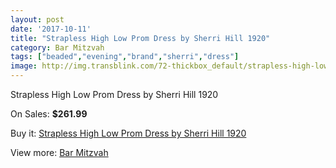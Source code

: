 ```yaml
---
layout: post
date: '2017-10-11'
title: "Strapless High Low Prom Dress by Sherri Hill 1920"
category: Bar Mitzvah
tags: ["beaded","evening","brand","sherri","dress"]
image: http://img.transblink.com/72-thickbox_default/strapless-high-low-prom-dress-by-sherri-hill-1920.jpg
---
```

Strapless High Low Prom Dress by Sherri Hill 1920

On Sales: **$261.99**
<a href="https://www.transblink.com/en/bar-mitzvah/19-strapless-high-low-prom-dress-by-sherri-hill-1920.html"><amp-img layout="responsive" width="600" height="600" src="//img.transblink.com/72-thickbox_default/strapless-high-low-prom-dress-by-sherri-hill-1920.jpg" alt="Strapless High Low Prom Dress by Sherri Hill 1920 0" /></a>
<a href="https://www.transblink.com/en/bar-mitzvah/19-strapless-high-low-prom-dress-by-sherri-hill-1920.html"><amp-img layout="responsive" width="600" height="600" src="//img.transblink.com/76-thickbox_default/strapless-high-low-prom-dress-by-sherri-hill-1920.jpg" alt="Strapless High Low Prom Dress by Sherri Hill 1920 1" /></a>
<a href="https://www.transblink.com/en/bar-mitzvah/19-strapless-high-low-prom-dress-by-sherri-hill-1920.html"><amp-img layout="responsive" width="600" height="600" src="//img.transblink.com/75-thickbox_default/strapless-high-low-prom-dress-by-sherri-hill-1920.jpg" alt="Strapless High Low Prom Dress by Sherri Hill 1920 2" /></a>
<a href="https://www.transblink.com/en/bar-mitzvah/19-strapless-high-low-prom-dress-by-sherri-hill-1920.html"><amp-img layout="responsive" width="600" height="600" src="//img.transblink.com/74-thickbox_default/strapless-high-low-prom-dress-by-sherri-hill-1920.jpg" alt="Strapless High Low Prom Dress by Sherri Hill 1920 3" /></a>
<a href="https://www.transblink.com/en/bar-mitzvah/19-strapless-high-low-prom-dress-by-sherri-hill-1920.html"><amp-img layout="responsive" width="600" height="600" src="//img.transblink.com/73-thickbox_default/strapless-high-low-prom-dress-by-sherri-hill-1920.jpg" alt="Strapless High Low Prom Dress by Sherri Hill 1920 4" /></a>

Buy it: [Strapless High Low Prom Dress by Sherri Hill 1920](https://www.transblink.com/en/bar-mitzvah/19-strapless-high-low-prom-dress-by-sherri-hill-1920.html "Strapless High Low Prom Dress by Sherri Hill 1920")

View more: [Bar Mitzvah](https://www.transblink.com/en/2-bar-mitzvah "Bar Mitzvah")